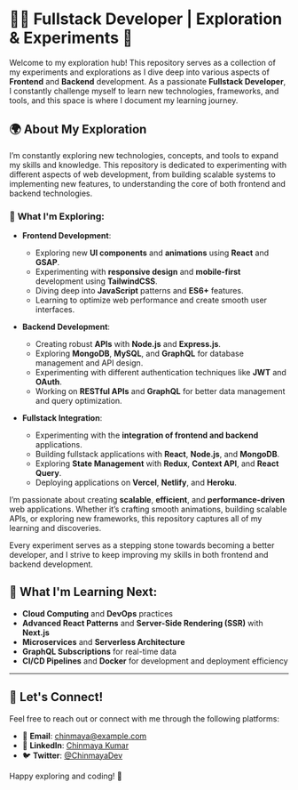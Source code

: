 # 👨‍💻 Fullstack Developer | Exploration & Experiments 🚀

Welcome to my exploration hub! This repository serves as a collection of my experiments and explorations as I dive deep into various aspects of **Frontend** and **Backend** development. As a passionate **Fullstack Developer**, I constantly challenge myself to learn new technologies, frameworks, and tools, and this space is where I document my learning journey.

## 🌍 About My Exploration

I’m constantly exploring new technologies, concepts, and tools to expand my skills and knowledge. This repository is dedicated to experimenting with different aspects of web development, from building scalable systems to implementing new features, to understanding the core of both frontend and backend technologies.

### 🔧 **What I'm Exploring:**
- **Frontend Development**: 
    - Exploring new **UI components** and **animations** using **React** and **GSAP**.
    - Experimenting with **responsive design** and **mobile-first** development using **TailwindCSS**.
    - Diving deep into **JavaScript** patterns and **ES6+** features.
    - Learning to optimize web performance and create smooth user interfaces.

- **Backend Development**: 
    - Creating robust **APIs** with **Node.js** and **Express.js**.
    - Exploring **MongoDB**, **MySQL**, and **GraphQL** for database management and API design.
    - Experimenting with different authentication techniques like **JWT** and **OAuth**.
    - Working on **RESTful APIs** and **GraphQL** for better data management and query optimization.

- **Fullstack Integration**:
    - Experimenting with the **integration of frontend and backend** applications.
    - Building fullstack applications with **React**, **Node.js**, and **MongoDB**.
    - Exploring **State Management** with **Redux**, **Context API**, and **React Query**.
    - Deploying applications on **Vercel**, **Netlify**, and **Heroku**.

I’m passionate about creating **scalable**, **efficient**, and **performance-driven** web applications. Whether it’s crafting smooth animations, building scalable APIs, or exploring new frameworks, this repository captures all of my learning and discoveries. 

Every experiment serves as a stepping stone towards becoming a better developer, and I strive to keep improving my skills in both frontend and backend development.

## 🌱 **What I'm Learning Next:**
- **Cloud Computing** and **DevOps** practices
- **Advanced React Patterns** and **Server-Side Rendering (SSR)** with **Next.js**
- **Microservices** and **Serverless Architecture**
- **GraphQL Subscriptions** for real-time data
- **CI/CD Pipelines** and **Docker** for development and deployment efficiency

---

## 🌟 Let's Connect!

Feel free to reach out or connect with me through the following platforms:

- 📧 **Email**: [chinmaya@example.com](mailto:chinmaya@example.com)
- 💼 **LinkedIn**: [Chinmaya Kumar](https://www.linkedin.com/in/chinmaya-kumar)
- 🐦 **Twitter**: [@ChinmayaDev](https://twitter.com/ChinmayaDev)

Happy exploring and coding! 🚀
